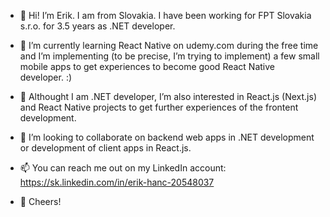 - 👋 Hi! I’m Erik.
  I am from Slovakia. I have been working for FPT Slovakia s.r.o. for 3.5 years as .NET developer.
  
- 🌱 I’m currently learning React Native on udemy.com during the free time and I’m implementing (to be precise, I’m trying to implement) a few small mobile apps
  to get experiences to become good React Native developer. :)
  
- 👀 Althought I am .NET developer, I’m also interested in React.js (Next.js) and React Native projects to get further experiences of the frontent development.

- 💞️ I’m looking to collaborate on backend web apps in .NET development or development of client apps in React.js.
- 📫 You can reach me out on my LinkedIn account: https://sk.linkedin.com/in/erik-hanc-20548037

- 👋 Cheers!
